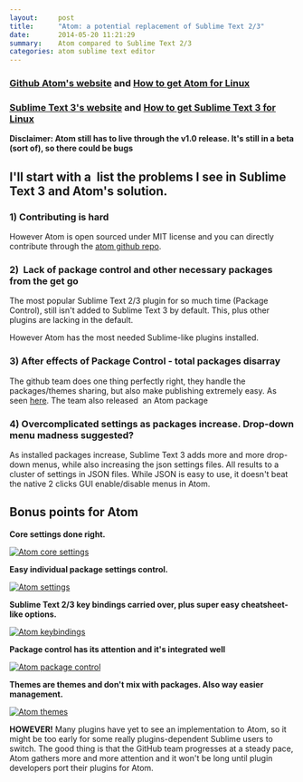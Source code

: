 ```yaml
---
layout:     post
title:      "Atom: a potential replacement of Sublime Text 2/3"
date:       2014-05-20 11:21:29
summary:    Atom compared to Sublime Text 2/3
categories: atom sublime text editor
---
```


<h3><strong><a href="https://atom.io/">Github Atom's website</a> and <a href="www.webupd8.org/2014/05/atom-text-editor-ubuntu-ppa-update.html">How to get Atom for Linux</a></strong></h3>
<h3><a href="http://www.sublimetext.com/3"><strong>Sublime Text 3's website</strong></a> and <a href="http://syndbg.wordpress.com/2014/03/04/linux-setting-up-sublime-text-3-for-python-development/">How to get Sublime Text 3 for Linux</a></h3>
<p><strong>Disclaimer: Atom still has to live through the v1.0 release. It's
still in a beta (sort of), so there could be bugs</strong></p>
<h2>I'll start with a  list the problems I see in Sublime Text 3 and Atom's solution.</h2>
<h3>1) Contributing is hard</h3>
<p>However Atom is open sourced under MIT license and you can directly
contribute through the <a href="https://github.com/atom/atom">atom github repo</a>.</p>
<h3>2)  Lack of package control and other necessary packages from the get go</h3>
<p>The most popular Sublime Text 2/3 plugin for so much time (Package
Control), still isn't added to Sublime Text 3 by default. This, plus
other plugins are lacking in the default.</p>
<p>However Atom has the most needed Sublime-like plugins installed.</p>
<h3>3) After effects of Package Control - total packages disarray</h3>
<p>The github team does one thing perfectly right, they handle the
packages/themes sharing, but also make publishing extremely easy. As
seen <a href="https://atom.io/packages">here</a>. The team also released  an Atom
package</p>
<h3>4) Overcomplicated settings as packages increase. Drop-down menu madness suggested?</h3>
<p>As installed packages increase, Sublime Text 3 adds more and more
drop-down menus, while also increasing the json settings files. All
results to a cluster of settings in JSON files. While JSON is easy to
use, it doesn't beat the native 2 clicks GUI enable/disable menus in
Atom.</p>
<h2>Bonus points for Atom</h2>
<p><strong>Core settings done right.</strong></p>
<p><a href="http://syndbg.files.wordpress.com/2014/05/screenshot-from-2014-05-20-025142.png"><img alt="Atom core settings" src="http://syndbg.files.wordpress.com/2014/05/screenshot-from-2014-05-20-025142.png?w=300" /></a></p>
<p><strong>Easy individual package settings control.</strong></p>
<p><a href="http://syndbg.files.wordpress.com/2014/05/screenshot-from-2014-05-20-024718.png"><img alt="Atom settings" src="http://syndbg.files.wordpress.com/2014/05/screenshot-from-2014-05-20-024718.png?w=300" /></a></p>
<p><strong>Sublime Text 2/3 key bindings carried over, plus super easy
cheatsheet-like options.</strong></p>
<p><a href="http://syndbg.files.wordpress.com/2014/05/screenshot-from-2014-05-20-025402.png"><img alt="Atom keybindings" src="http://syndbg.files.wordpress.com/2014/05/screenshot-from-2014-05-20-025402.png?w=300" /></a></p>
<p><strong>Package control has its attention and it's integrated well</strong></p>
<p><a href="http://syndbg.files.wordpress.com/2014/05/screenshot-from-2014-05-20-025536.png"><img alt="Atom package control" src="http://syndbg.files.wordpress.com/2014/05/screenshot-from-2014-05-20-025536.png?w=300" /></a></p>
<p><strong>Themes are themes and don't mix with packages. Also way easier
management.</strong></p>
<p><a href="http://syndbg.files.wordpress.com/2014/05/screenshot-from-2014-05-20-025759.png"><img alt="Atom themes" src="http://syndbg.files.wordpress.com/2014/05/screenshot-from-2014-05-20-025759.png?w=300" /></a></p>
<p><strong>HOWEVER!</strong> Many plugins have yet to see an implementation to Atom, so it might be too early for some really plugins-dependent Sublime users to switch. The good thing is that the GitHub team progresses at a steady pace, Atom gathers more and more attention and it won't be long until plugin developers port their plugins for Atom.</p>
